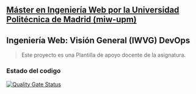 ## [Máster en Ingeniería Web por la Universidad Politécnica de Madrid (miw-upm)](http://miw.etsisi.upm.es)
## Ingeniería Web: Visión General (IWVG) DevOps
> Este proyecto es una Plantilla de apoyo docente de la asignatura.

### Estado del codigo

[![Quality Gate Status](https://sonarcloud.io/api/project_badges/measure?project=iwvg-devops-podolchak-taras&metric=alert_status)](https://sonarcloud.io/summary/new_code?id=iwvg-devops-podolchak-taras)